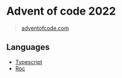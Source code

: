 # Advent of code 2022

> [adventofcode.com](https://adventofcode.com/2022/)

## Languages

- [Typescript](https://www.typescriptlang.org/)
- [Roc](https://www.roc-lang.org/)
